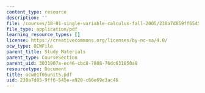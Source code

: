 ```yaml
---
content_type: resource
description: ''
file: /courses/18-01-single-variable-calculus-fall-2005/230a7d859ff6545ea920c66e69e3ac46_ocw01f05unit5.pdf
file_type: application/pdf
learning_resource_types: []
license: https://creativecommons.org/licenses/by-nc-sa/4.0/
ocw_type: OCWFile
parent_title: Study Materials
parent_type: CourseSection
parent_uid: 3031907a-ec46-cbc8-7808-76dc631850a8
resourcetype: Document
title: ocw01f05unit5.pdf
uid: 230a7d85-9ff6-545e-a920-c66e69e3ac46
---
```

